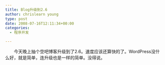 ```yaml
---
title: Blog升级到2.6
author: chrislearn young
type: post
date: 2008-07-16T12:11:34+00:00
categories:
  - 程序开发

---
```

　　今天晚上抽个空吧博客升级到了2.6。速度应该还算快的了。WordPress没什么好，就是简单，连升级也是一样的简单。没得说。

<!--more-->